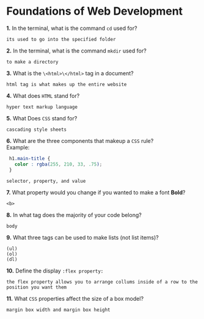 # Foundations of Web Development

**1.** In the terminal, what is the command `cd` used for?
<!-- enter you answer in the space below -->
```
its used to go into the specified folder
```

**2.** In the terminal, what is the command `mkdir` used for?
<!-- enter you answer in the space below -->
```
to make a directory
```

**3.** What is the `\<html>\</html>` tag in a document?
<!-- enter you answer in the space below -->
```
html tag is what makes up the entire website
```

**4.** What does `HTML` stand for?
<!-- enter you answer in the space below -->
```
hyper text markup language
```

**5.** What Does `CSS` stand for?
<!-- enter you answer in the space below -->
```
cascading style sheets
```

**6.** What are the three components that makeup a `CSS` rule? <br> Example:
```css
 h1.main-title {
   color : rgba(255, 210, 33, .75);
 }
```
<!-- enter you answer in the space below -->
```
selector, property, and value
```

**7.** What property would you change if you wanted to make a font **Bold**?
<!-- enter you answer in the space below -->
```
<b>

```

**8.** In what tag does the majority of your code belong?
<!-- enter you answer in the space below -->
```
body
```

**9.** What three tags can be used to make lists (not list items)?
<!-- enter you answer in the space below -->
```
(ul)
(ol)
(dl)
```

**10.** Define the display `:flex property:`
<!-- enter you answer in the space below -->
```
the flex property allows you to arrange collums inside of a row to the position you want them
```

**11.** What `CSS` properties affect the size of a box model?
<!-- enter you answer in the space below -->
```
margin box width and margin box height
```